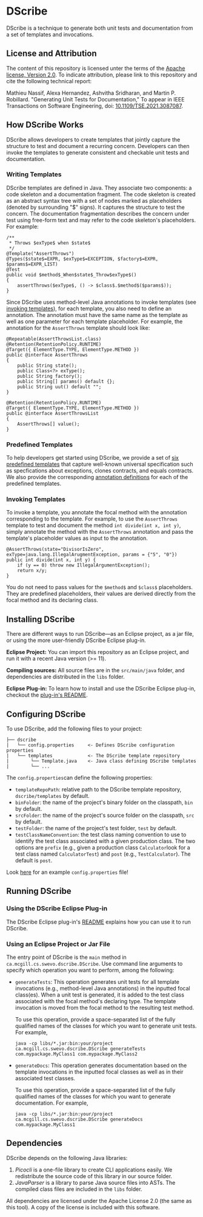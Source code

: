 
# DScribe
DScribe is a technique to generate both unit tests and documentation from a set of templates and invocations.

## License and Attribution

The content of this repository is licensed unter the terms of the [Apache license, Version 2.0](LICENSE). To indicate attribution, please link to this repository and cite the following technical report:

Mathieu Nassif, Alexa Hernandez, Ashvitha Sridharan, and Martin P. Robillard. "Generating Unit Tests for Documentation," To appear in IEEE Transactions on Software Engineering, doi: [10.1109/TSE.2021.3087087](10.1109/TSE.2021.3087087).

## How DScribe Works
DScribe allows developers to create templates that jointly capture the structure to test and document a recurring concern. Developers can then invoke the templates to generate consistent and checkable unit tests and documentation.

### Writing Templates 
DScribe templates are defined in Java. They associate two components: a code skeleton and a documentation fragment. The code skeleton is created as an abstract syntax tree with a set of nodes marked as placeholders (denoted by surrounding "$" signs). It captures the structure to test the concern. The documentation fragmentation describes the concern under test using free-form text and may refer to the code skeleton's placeholders. For example:
```
/**										 
 * Throws $exType$ when $state$			  	
 */									
@Template("AssertThrows")
@Types($state$=EXPR, $exType$=EXCEPTION, $factory$=EXPR, $params$=EXPR_LIST)
@Test
public void $method$_When$state$_Throw$exType$()
{
	assertThrows($exType$, () -> $class$.$method$($params$)); 
}
```
Since DScribe uses method-level Java annotations to invoke templates (see [invoking templates](#invoking-templates)), for each template, you also need to define an annotation. The annotation must have the same name as the template as well as one parameter for each template placeholder. For example, the annotation for the `AssertThrows` template should look like: 
```
@Repeatable(AssertThrowsList.class)
@Retention(RetentionPolicy.RUNTIME)
@Target({ ElementType.TYPE, ElementType.METHOD })
public @interface AssertThrows
{
	public String state();
	public Class<?> exType();
	public String factory();
	public String[] params() default {};
	public String uut() default "";
}

@Retention(RetentionPolicy.RUNTIME)
@Target({ ElementType.TYPE, ElementType.METHOD })
public @interface AssertThrowsList
{
	AssertThrows[] value();
}
```

### Predefined Templates
To help developers get started using DScribe, we provide a set of [six predefined templates](https://github.com/prmr/DScribe/blob/master/dscribe/templates/Template.java) that capture well-known universal specification such as specfications about exceptions, clones contracts, and equals contracts. We also provide the corresponding [annotation definitions](https://github.com/prmr/DScribe/blob/annotations/dscribe/DScribeAnnotations.java) for each of the predefined templates.
	
### Invoking Templates
To invoke a template, you annotate the focal method with the annotation corresponding to the template. For example, to use the `AssertThrows` template to test and document the method `int divide(int x, int y)`, simply annotate the method with the `AssertThrows` annotation and pass the template's placeholder values as input to the annotation. 
```
@AssertThrows(state="DivisorIsZero", exType=java.lang.IllegalArugmentException, params = {"5", "0"})
public int divide(int x, int y) {
	if (y == 0) throw new IllegalArgumentException();
	return x/y;
}
```
You do not need to pass values for the `$method$` and `$class$` placeholders. They are predefined placeholders, their values are derived directly from the focal method and its declaring class.

## Installing DScribe
There are different ways to run DScribe&mdash;as an Eclipse project, as a jar file, or using the more user-friendly DScribe Eclipse plug-in. 

**Eclipse Project:** You can import this repository as an Eclipse project, and run it with a recent Java version (>= 11).

**Compiling sources:** All source files are in the `src/main/java` folder, and dependencies are distributed in the `libs` folder.

**Eclipse Plug-in:** To learn how to install and use the DScribe Eclipse plug-in, checkout the [plug-in's README](https://github.com/prmr/DScribe-plugin). 

## Configuring DScribe
To use DScribe, add the following files to your project:
```
├── dscribe 					
|   └── config.properties     <- Defines DScribe configuration properties
|   └── templates             <- The DScribe template repository
|        └── Template.java    <- Java class defining DScribe templates 
|        └── ... 
```
The `config.properties`can define the following properties: 
* `templateRepoPath`: relative path to the DScribe template repository, `dscribe/templates` by default. 
* `binFolder`: the name of the project's binary folder on the classpath, `bin` by default.
* `srcFolder`: the name of the project's source folder on the classpath, 	`src` by default.
* `testFolder`: the name of the project's test folder, `test` by default.
* `testClassNameConvention`: the test class naming convention to use to identify the test class associated with a given production class. The two options are `prefix` (e.g., given a production class `Calculator`look for a test class named `CalculatorTest`) and `post` (e.g., `TestCalculator`).  The default is `post`. 

Look [here](https://github.com/prmr/DScribe/blob/master/dscribe/config.properties) for an example `config.properties` file! 

## Running DScribe
### Using the DScribe Eclipse Plug-in 
The DScribe Eclipse plug-in's [README](https://github.com/prmr/DScribe-plugin) explains how you can use it to run DScribe.

### Using an Eclipse Project or Jar File 
The entry point of DScribe is the `main` method in `ca.mcgill.cs.swevo.dscribe.DScribe`. Use command line arguments to specify which operation you want to perform, among the following:

- `generateTests`: This operation generates unit tests for all template invocations (e.g., method-level Java annotations) in the inputted focal class(es). When a unit test is generated, it is added to the test class associated with the focal method's declaring type. The template invocation is moved from the focal method to the resulting test method.

  To use this operation, provide a space-separated list of the fully qualified names of the classes for which you want to generate unit tests. For example,

  ```
  java -cp libs/*.jar:bin:your/project ca.mcgill.cs.swevo.dscribe.DScribe generateTests com.mypackage.MyClass1 com.mypackage.MyClass2
  ```

- `generateDocs`: This operation generates documentation based on the template invocations in the inputted focal classes as well as in their associated test classes. 

  To use this operation, provide a space-separated list of the fully qualified names of the classes for which you want to generate documentation. For example,

  ```
  java -cp libs/*.jar:bin:your/project ca.mcgill.cs.swevo.dscribe.DScribe generateDocs com.mypackage.MyClass1
  ```

## Dependencies

DScribe depends on the following Java libraries:

1. *Picocli* is a one-file library to create CLI applications easily. We redistribute the source code of this library in our source folder.
2. *JavaParser* is a library to parse Java source files into ASTs. The compiled class files are included in the `libs` folder.

All dependencies are licensed under the Apache License 2.0 (the same as this tool). A copy of the license is included with this software.
